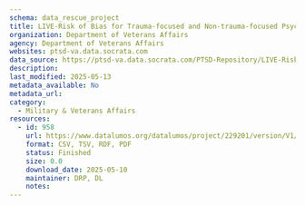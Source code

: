 ```yaml
---
schema: data_rescue_project 
title: LIVE-Risk of Bias for Trauma-focused and Non-trauma-focused Psychotherapy Study Arms
organization: Department of Veterans Affairs
agency: Department of Veterans Affairs
websites: ptsd-va.data.socrata.com
data_source: https://ptsd-va.data.socrata.com/PTSD-Repository/LIVE-Risk-of-Bias-for-Trauma-focused-and-Non-traum/avz5-kjjr
description: 
last_modified: 2025-05-13
metadata_available: No
metadata_url: 
category:
  - Military & Veterans Affairs 
resources:
  - id: 958
    url: https://www.datalumos.org/datalumos/project/229201/version/V1/view
    format: CSV, TSV, RDF, PDF
    status: Finished
    size: 0.0
    download_date: 2025-05-10
    maintainer: DRP, DL
    notes: 
---
```

